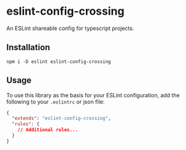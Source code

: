 # eslint-config-crossing

An ESLint shareable config for typescript projects.

## Installation

```shell
npm i -D eslint eslint-config-crossing
```

## Usage

To use this library as the basis for your ESLint configuration, add the following to your `.eslintrc` or json file:

```json
{
  "extends": "eslint-config-crossing",
  "rules": {
    // Additional rules...
  }
}
```
